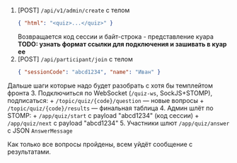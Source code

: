 1. [POST] `/api/v1/admin/create` с телом
    ```json
    { "html": "<quiz>...</quiz>" }
    ```
    Возвращается код сессии и байт-строка - представление куара \
    **TODO: узнать формат ссылки для подключения и зашивать в куар ее**
2. [POST] `/api/participant/join` с телом
    ```json
    { "sessionCode": "abcd1234", "name": "Иван" }
    ```
Дальше шаги которые надо будет разобрать с хотя бы темплейтом фронта
3. Подключиться по WebSocket (`/quiz-ws`, SockJS+STOMP), подписаться:
    + `/topic/quiz/{code}/question` — новые вопросы
    + `/topic/quiz/{code}/results` — финальная таблица
4. Админ шлёт по STOMP:
    + `/app/quiz/start` с payload "abcd1234" (код сессии)
    + `/app/quiz/next` с payload "abcd1234"
5. Участники шлют `/app/quiz/answer` с JSON `AnswerMessage`

Как только все вопросы пройдены, всем уйдёт сообщение с результатами.